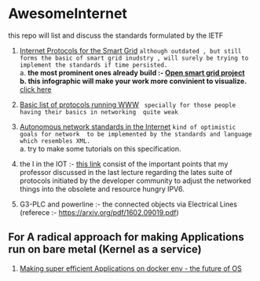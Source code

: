 # AwesomeInternet
this repo will list  and discuss  the standards   formulated  by the  IETF 
1.  [Internet Protocols for the Smart Grid](https://tools.ietf.org/html/draft-baker-ietf-core-15)
   `although outdated , but still forms the basic of smart grid inudstry , will surely be trying to  implement the standards if time persisted.`<br>
   a. **the most prominent ones already build :- [Open smart grid project](https://github.com/OSGP/Documentation)<br>
   b. this infographic will make your work more convinient to visualize.** <br>[click here](https://www.google.com/url?sa=i&rct=j&q=&esrc=s&source=images&cd=&cad=rja&uact=8&ved=2ahUKEwiKvPXKzc7eAhVHzhoKHTKuBTAQjRx6BAgBEAU&url=http%3A%2F%2Fdocumentation.opensmartgridplatform.org%2FArchitecture%2FFunctionallayersoverview.html&psig=AOvVaw3ALR5McwRneyJHhEFXIPzF&ust=1542103557203390)



2. [Basic list of protocols  running WWW](https://tools.ietf.org/id/draft-baker-ietf-core-04.html) ` specially for those people having their basics in networking  quite weak`

3. [Autonomous network standards in the Internet](https://datatracker.ietf.org/doc/rfc7575/) `kind of optimistic  goals for network  to be implemented by the standards and language which resembles XML.` <br> 
   a. try to make some tutorials on this specification.

4. the I in the IOT :- [ this link]() consist of the important points that my professor discussed  in the last lecture  regarding the lates suite of protocols initiated by the developer community to adjust the networked things into the obsolete and resource hungry  IPV6.

5. G3-PLC and powerline :- the connected objects via Electrical Lines (referece :- https://arxiv.org/pdf/1602.09019.pdf)
   

## For A radical approach for making  Applications run on bare metal (Kernel as a service)
1. [Making super efficient Applications on docker env - the future of OS](https://qconlondon.com/system/files/presentation-a/the_modern_operating_system_in_2018.pdf)
